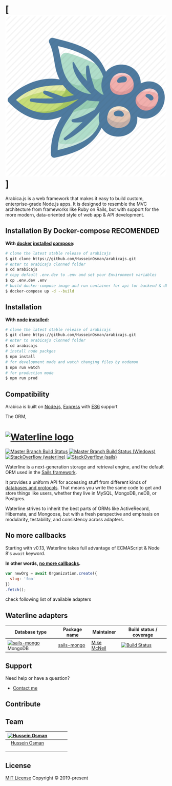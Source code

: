 # [![Arabica.js logo](https://github.com/HusseinOsman/arabicajs/blob/master/public/images/arabica.png "Arabica.js")]

Arabica.js is a web framework that makes it easy to build custom, enterprise-grade Node.js apps. It is designed to resemble the MVC architecture from frameworks like Ruby on Rails, but with support for the more modern, data-oriented style of web app & API development. 


## Installation By Docker-compose RECOMENDED &nbsp;
**With [docker](https://www.docker.com/) [installed](https://docs.docker.com/install/) [compose](https://docs.docker.com/compose/install/):**
```sh
# clone the latest stable release of arabicajs
$ git clone https://github.com/HusseinOsman/arabicajs.git
# enter to arabicajs clonned folder
$ cd arabicajs
# copy default .env.dev to .env and set your Environment variables
$ cp .env.dev .env
# build docker-compose image and run container for api for backend & db for mongo
$ docker-compose up -d --build
```



## Installation &nbsp;
**With [node](http://nodejs.org) [installed](http://nodejs.org/en/download):**
```sh
# clone the latest stable release of arabicajs
$ git clone https://github.com/HusseinOsman/arabicajs.git
# enter to arabicajs clonned folder
$ cd arabicajs
# install node packges
$ npm install
# for development mode and watch changing files by nodemon
$ npm run watch 
# for production mode 
$ npm run prod 
```

## Compatibility

Arabica is built on [Node.js](http://nodejs.org/), [Express](http://expressjs.com/) with [ES6](https://www.w3schools.com/js/js_es6.asp) support


The ORM, 
# [<img title="waterline-logo" src="http://i.imgur.com/3Xqh6Mz.png" width="610px" alt="Waterline logo"/>](http://waterlinejs.org)

[![Master Branch Build Status](https://travis-ci.org/balderdashy/waterline.svg?branch=master)](https://travis-ci.org/balderdashy/waterline)
[![Master Branch Build Status (Windows)](https://ci.appveyor.com/api/projects/status/tdu70ax32iymvyq3?svg=true)](https://ci.appveyor.com/project/mikermcneil/waterline)
[![StackOverflow (waterline)](https://img.shields.io/badge/stackoverflow-waterline-blue.svg)]( http://stackoverflow.com/questions/tagged/waterline)
[![StackOverflow (sails)](https://img.shields.io/badge/stackoverflow-sails.js-blue.svg)]( http://stackoverflow.com/questions/tagged/sails.js)

Waterline is a next-generation storage and retrieval engine, and the default ORM used in the [Sails framework](https://sailsjs.com).

It provides a uniform API for accessing stuff from different kinds of [databases and protocols](https://sailsjs.com/documentation/concepts/extending-sails/adapters/available-adapters). That means you write the same code to get and store things like users, whether they live in MySQL, MongoDB, neDB, or Postgres.

Waterline strives to inherit the best parts of ORMs like ActiveRecord, Hibernate, and Mongoose, but with a fresh perspective and emphasis on modularity, testability, and consistency across adapters.

## No more callbacks

Starting with v0.13, Waterline takes full advantage of ECMAScript & Node 8's `await` keyword.

**In other words, [no more callbacks](https://gist.github.com/mikermcneil/c1028d000cc0cc8bce995a2a82b29245).**

```js
var newOrg = await Organization.create({
  slug: 'foo'
})
.fetch();
```

check following list of available adapters

## Waterline adapters

<table>
  <thead>
    <tr>
      <th>Database type</th>
      <th>Package name</th>
      <th>Maintainer</th>
      <th>Build status / coverage</th>
    </tr>
  </thead>
  <tbody>
    <!-- MongoDB -->
    <tr>
      <td><a href="https://github.com/balderdashy/sails-mongo"><img width="16" height="16" src="https://camo.githubusercontent.com/9e49073459ed4e0e2687b80eaf515d87b0da4a6b/687474703a2f2f62616c64657264617368792e6769746875622e696f2f7361696c732f696d616765732f6c6f676f2e706e67" style="vertical-align:middle" alt="sails-mongo" /></a> MongoDB</td>
      <td><a href="https://github.com/balderdashy/sails-mongo">sails-mongo</a></td>
      <td><a href="https://github.com/mikermcneil">Mike McNeil</a></td>
      <td><a href="https://travis-ci.org/balderdashy/waterline"><img src="https://travis-ci.org/balderdashy/waterline.svg?branch=master" alt="Build Status" /></a></td>
    </tr>
  </tbody>
</table>


## Support
Need help or have a question?
- [Contact me](mailto:hussein.mostafa.osman@gmail.com?Subject=Arabicajs)

## Contribute

## Team
[![Hussein Osman](https://s.gravatar.com/avatar/621333958991bfd79d943adda71acabb)](https://www.linkedin.com/in/husseinosman86/) |   |   |   |   |  
:---:|:---:|:---:|:---:|:---:
[Hussein Osman](http://github.com/HusseinOsman) | |  |  |  |
 | | |
 | | |
 | | |


## License
[MIT License](https://opensource.org/licenses/MIT)  Copyright © 2019-present